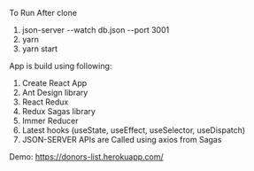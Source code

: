
To Run After clone

1. json-server --watch db.json --port 3001
2. yarn
3. yarn start

App is build using following:

1. Create React App
2. Ant Design library
3. React Redux
4. Redux Sagas library 
5. Immer Reducer
6. Latest hooks (useState, useEffect, useSelector, useDispatch)
7. JSON-SERVER APIs are Called using axios from Sagas

Demo: https://donors-list.herokuapp.com/